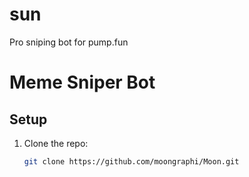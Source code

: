 # sun
Pro sniping bot for pump.fun 
# Meme Sniper Bot


## Setup

1. Clone the repo:
   ```bash
   git clone https://github.com/moongraphi/Moon.git
